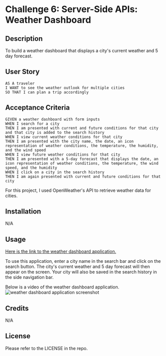 # Challenge 6: Server-Side APIs: Weather Dashboard

## Description
To build a weather dashboard that displays a city's current weather and 5 day forecast.

## User Story

```
AS A traveler
I WANT to see the weather outlook for multiple cities
SO THAT I can plan a trip accordingly
```

## Acceptance Criteria

```
GIVEN a weather dashboard with form inputs
WHEN I search for a city
THEN I am presented with current and future conditions for that city and that city is added to the search history
WHEN I view current weather conditions for that city
THEN I am presented with the city name, the date, an icon representation of weather conditions, the temperature, the humidity, and the wind speed
WHEN I view future weather conditions for that city
THEN I am presented with a 5-day forecast that displays the date, an icon representation of weather conditions, the temperature, the wind speed, and the humidity
WHEN I click on a city in the search history
THEN I am again presented with current and future conditions for that city
```

For this project, I used OpenWeather's API to retrieve weather data for cities.

## Installation

N/A

## Usage

[Here is the link to the weather dashboard application.](https://mariea1022.github.io/weather-dashboard/)

To use this application, enter a city name in the search bar and click on the search button. The city's current weather and 5 day forecast will then appear on the screen. Your city will also be saved in the search history in the side navigation bar. 

Below is a video of the weather dashboard application.
![weather dashboard application screenshot](http://www.giphy.com/gifs/spk54nHgDQw27kCfId)

## Credits

N/A

## License

Please refer to the LICENSE in the repo.
